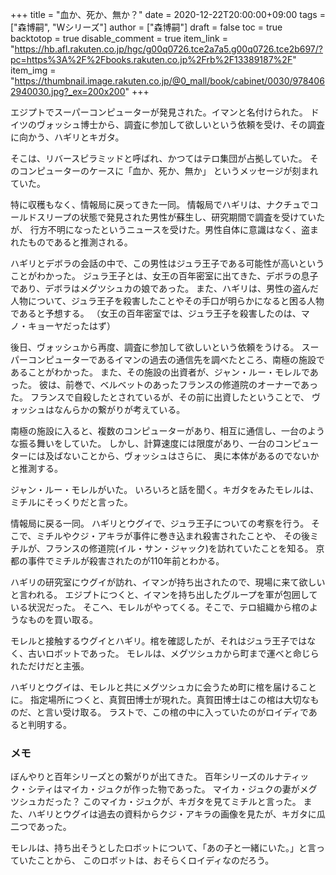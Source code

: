 +++
title = "血か、死か、無か？"
date = 2020-12-22T20:00:00+09:00
tags = ["森博嗣", "Wシリーズ"]
author = ["森博嗣"]
draft = false
toc = true
backtotop = true
disable_comment = true
item_link = "https://hb.afl.rakuten.co.jp/hgc/g00q0726.tce2a7a5.g00q0726.tce2b697/?pc=https%3A%2F%2Fbooks.rakuten.co.jp%2Frb%2F13389187%2F"
item_img = "https://thumbnail.image.rakuten.co.jp/@0_mall/book/cabinet/0030/9784062940030.jpg?_ex=200x200"
+++

エジプトでスーパーコンピューターが発見された。イマンと名付けられた。
ドイツのヴォッシュ博士から、調査に参加して欲しいという依頼を受け、その調査に向かう、ハギリとキガタ。

そこは、リバースピラミッドと呼ばれ、かつてはテロ集団が占拠していた。
そのコンピューターのケースに「血か、死か、無か」 というメッセージが刻まれていた。

特に収穫もなく、情報局に戻ってきた一同。
情報局でハギリは、ナクチュでコールドスリープの状態で発見された男性が蘇生し、研究期間で調査を受けていたが、
行方不明になったというニュースを受けた。男性自体に意識はなく、盗まれたものであると推測される。
 

ハギリとデボラの会話の中で、この男性はジュラ王子である可能性が高いということがわかった。
ジュラ王子とは、女王の百年密室に出てきた、デボラの息子であり、デボラはメグツシュカの娘であった。
また、ハギリは、男性の盗んだ人物について、ジュラ王子を殺害したことやその手口が明らかになると困る人物であると予想する。
（女王の百年密室では、ジュラ王子を殺害したのは、マノ・キョーヤだったはず）

後日、ヴォッシュから再度、調査に参加して欲しいという依頼をうける。
スーパーコンピューターであるイマンの過去の通信先を調べたところ、南極の施設であることがわかった。
また、その施設の出資者が、ジャン・ルー・モレルであった。
彼は、前巻で、ベルベットのあったフランスの修道院のオーナーであった。
フランスで自殺したとされているが、その前に出資したということで、
ヴォッシュはなんらかの繋がりが考えている。

南極の施設に入ると、複数のコンピューターがあり、相互に通信し、一台のような振る舞いをしていた。
しかし、計算速度には限度があり、一台のコンピューターには及ばないことから、ヴォッシュはさらに、
奥に本体があるのでないかと推測する。

ジャン・ルー・モレルがいた。
いろいろと話を聞く。キガタをみたモレルは、ミチルにそっくりだと言った。
 
情報局に戻る一同。
ハギリとウグイで、ジュラ王子についての考察を行う。
そこで、ミチルやクジ・アキラが事件に巻き込まれ殺害されたことや、
その後ミチルが、フランスの修道院(イル・サン・ジャック)を訪れていたことを知る。
京都の事件でミチルが殺害されたのが110年前とわかる。


ハギリの研究室にウグイが訪れ、イマンが持ち出されたので、現場に来て欲しいと言われる。
エジプトにつくと、イマンを持ち出したグループを軍が包囲している状況だった。
そこへ、モレルがやってくる。そこで、テロ組織から棺のようなものを買い取る。

モレルと接触するウグイとハギリ。棺を確認したが、それはジュラ王子ではなく、古いロボットであった。
モレルは、メグツシュカから町まで運べと命じられただけだと主張。

ハギリとウグイは、モレルと共にメグツシュカに会うため町に棺を届けることに。
指定場所につくと、真賀田博士が現れた。真賀田博士はこの棺は大切なものだ、と言い受け取る。
ラストで、この棺の中に入っていたのがロイディであると判明する。

### メモ
ぼんやりと百年シリーズとの繋がりが出てきた。
百年シリーズのルナティック・シティはマイカ・ジュクが作った物であった。
マイカ・ジュクの妻がメグツシュカだった？
このマイカ・ジュクが、キガタを見てミチルと言った。
また、ハギリとウグイは過去の資料からクジ・アキラの画像を見たが、キガタに瓜二つであった。

モレルは、持ち出そうとしたロボットについて、「あの子と一緒にいた。」と言っていたことから、
このロボットは、おそらくロイディなのだろう。
